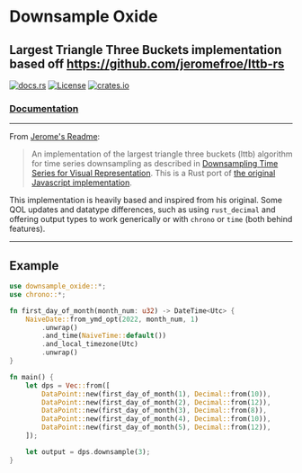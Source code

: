 # Downsample Oxide

## Largest Triangle Three Buckets implementation based off https://github.com/jeromefroe/lttb-rs

[![docs.rs](https://docs.rs/downsample-oxide/badge.svg)](https://docs.rs/downsample-oxide/)
[![License](https://img.shields.io/badge/license-MIT-blue.svg)](https://raw.githubusercontent.com/billy-sheppard/downsample-oxide/master/LICENSE)
[![crates.io](https://img.shields.io/crates/v/downsample-oxide.svg)](https://crates.io/crates/downsample-oxide/)

### [Documentation](https://docs.rs/downsample-oxide/)
___

From [Jerome's Readme](https://github.com/jeromefroe/lttb-rs/blob/master/README.md):
> An implementation of the largest triangle three buckets (lttb)
algorithm for time series downsampling as described in
[Downsampling Time Series for Visual Representation](https://skemman.is/bitstream/1946/15343/3/SS_MSthesis.pdf).
This is a Rust port of
[the original Javascript implementation](https://github.com/sveinn-steinarsson/flot-downsample).

This implementation is heavily based and inspired from his original. Some QOL updates and datatype differences, such as using `rust_decimal` and offering output types to work generically or with `chrono` or `time` (both behind features).
___

## Example
``` rust
use downsample_oxide::*;
use chrono::*;

fn first_day_of_month(month_num: u32) -> DateTime<Utc> {
    NaiveDate::from_ymd_opt(2022, month_num, 1)
        .unwrap()
        .and_time(NaiveTime::default())
        .and_local_timezone(Utc)
        .unwrap()
}

fn main() {
    let dps = Vec::from([
        DataPoint::new(first_day_of_month(1), Decimal::from(10)),
        DataPoint::new(first_day_of_month(2), Decimal::from(12)),
        DataPoint::new(first_day_of_month(3), Decimal::from(8)),
        DataPoint::new(first_day_of_month(4), Decimal::from(10)),
        DataPoint::new(first_day_of_month(5), Decimal::from(12)),
    ]);

    let output = dps.downsample(3);
}
```